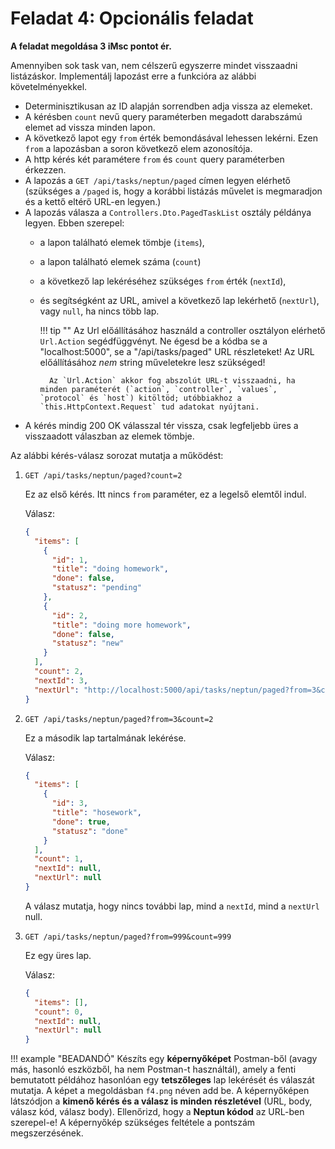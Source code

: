 # Feladat 4: Opcionális feladat

**A feladat megoldása 3 iMsc pontot ér.**

Amennyiben sok task van, nem célszerű egyszerre mindet visszaadni listázáskor. Implementálj lapozást erre a funkcióra az alábbi követelményekkel.

- Determinisztikusan az ID alapján sorrendben adja vissza az elemeket.
- A kérésben `count` nevű query paraméterben megadott darabszámú elemet ad vissza minden lapon.
- A következő lapot egy `from` érték bemondásával lehessen lekérni. Ezen `from` a lapozásban a soron következő elem azonosítója.
- A http kérés két paramétere `from` és `count` query paraméterben érkezzen.
- A lapozás a `GET /api/tasks/neptun/paged` címen legyen elérhető (szükséges a `/paged` is, hogy a korábbi listázás művelet is megmaradjon és a kettő eltérő URL-en legyen.)
- A lapozás válasza a `Controllers.Dto.PagedTaskList` osztály példánya legyen. Ebben szerepel:
    - a lapon található elemek tömbje (`items`),
    - a lapon található elemek száma (`count`)
    - a következő lap lekéréséhez szükséges `from` érték (`nextId`),
    - és segítségként az URL, amivel a következő lap lekérhető (`nextUrl`), vagy `null`, ha nincs több lap.

        !!! tip ""
            Az Url előállításához használd a controller osztályon elérhető `Url.Action` segédfüggvényt. Ne égesd be a kódba se a "localhost:5000", se a "/api/tasks/paged" URL részleteket! Az URL előállításához _nem_ string műveletekre lesz szükséged!

            Az `Url.Action` akkor fog abszolút URL-t visszaadni, ha minden paraméterét (`action`, `controller`, `values`, `protocol` és `host`) kitöltöd; utóbbiakhoz a `this.HttpContext.Request` tud adatokat nyújtani.

- A kérés mindig 200 OK válasszal tér vissza, csak legfeljebb üres a visszaadott válaszban az elemek tömbje.

Az alábbi kérés-válasz sorozat mutatja a működést:

1. `GET /api/tasks/neptun/paged?count=2`

    Ez az első kérés. Itt nincs `from` paraméter, ez a legelső elemtől indul.

    Válasz:

    ```json
    {
      "items": [
        {
          "id": 1,
          "title": "doing homework",
          "done": false,
          "statusz": "pending"
        },
        {
          "id": 2,
          "title": "doing more homework",
          "done": false,
          "statusz": "new"
        }
      ],
      "count": 2,
      "nextId": 3,
      "nextUrl": "http://localhost:5000/api/tasks/neptun/paged?from=3&count=2"
    }
    ```

2. `GET /api/tasks/neptun/paged?from=3&count=2`

    Ez a második lap tartalmának lekérése.

    Válasz:

    ```json
    {
      "items": [
        {
          "id": 3,
          "title": "hosework",
          "done": true,
          "statusz": "done"
        }
      ],
      "count": 1,
      "nextId": null,
      "nextUrl": null
    }
    ```

    A válasz mutatja, hogy nincs további lap, mind a `nextId`, mind a `nextUrl` null.

3. `GET /api/tasks/neptun/paged?from=999&count=999`

    Ez egy üres lap.

    Válasz:

    ```json
    {
      "items": [],
      "count": 0,
      "nextId": null,
      "nextUrl": null
    }
    ```

!!! example "BEADANDÓ"
    Készíts egy **képernyőképet** Postman-ből (avagy más, hasonló eszközből, ha nem Postman-t használtál), amely a fenti bemutatott példához hasonlóan egy **tetszőleges** lap lekérését és válaszát mutatja. A képet a megoldásban `f4.png` néven add be. A képernyőképen látszódjon a **kimenő kérés és a válasz is minden részletével** (URL, body, válasz kód, válasz body). Ellenőrizd, hogy a **Neptun kódod** az URL-ben szerepel-e! A képernyőkép szükséges feltétele a pontszám megszerzésének.